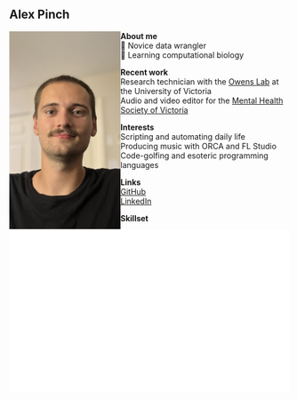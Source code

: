 ## Alex Pinch  
<img align="left" src="https://raw.githubusercontent.com/alexpinch/alexpinch.github.io/gh-pages/images/me_2.png" width=200/>   
   
**About me**  
🤠 Novice data wrangler                                        
🌿 Learning computational biology   
  
**Recent work**  
Research technician with the [Owens Lab](https://owensgl.github.io/) at the University of Victoria  
Audio and video editor for the [Mental Health Society of Victoria](https://www.mhsvictoria.org/)  
  
**Interests**  
Scripting and automating daily life  
Producing music with ORCA and FL Studio  
Code-golfing and esoteric programming languages  
  
**Links**  
[GitHub](https://github.com/alexpinch)  
[LinkedIn](https://www.linkedin.com/in/alexpinch/)  
  
**Skillset**  
<img align="left" src="https://raw.githubusercontent.com/alexpinch/github-stats-transparent/output/generated/languages.svg"/> 
